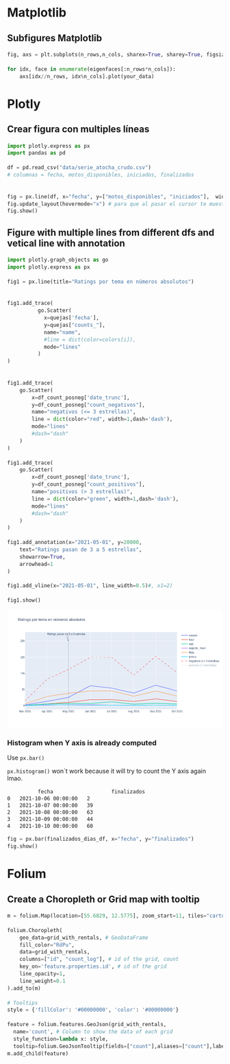 # Matplotlib

## Subfigures Matplotlib

```python
fig, axs = plt.subplots(n_rows,n_cols, sharex=True, sharey=True, figsize=(15,15))

for idx, face in enumerate(eigenfaces[:n_rows*n_cols]):
    axs[idx//n_rows, idx%n_cols].plot(your_data)

```

# Plotly

## Crear figura con multiples líneas

```python
import plotly.express as px
import pandas as pd

df = pd.read_csv("data/serie_atocha_crudo.csv")
# columnas = fecha, motos_disponibles, iniciados, finalizados


fig = px.line(df, x="fecha", y=["motos_disponibles", "iniciados"],  width=2200, height=1000, title="layout.hovermode='x'")
fig.update_layout(hovermode="x") # para que al pasar el cursor te muestre ambos valores
fig.show()

```

## Figure with multiple lines from different dfs and vetical line with annotation

```python
import plotly.graph_objects as go
import plotly.express as px

fig1 = px.line(title="Ratings por tema en números absolutos")


fig1.add_trace(
          go.Scatter(
            x=quejas['fecha'],
            y=quejas["counts_"],
            name="name",            
            #line = dict(color=colors[i]),
            mode="lines"
          )
)


fig1.add_trace(
    go.Scatter(
        x=df_count_posneg['date_trunc'],
        y=df_count_posneg["count_negativos"],
        name="negativos (<= 3 estrellas)",            
        line = dict(color="red", width=1,dash='dash'),
        mode="lines"
        #dash="dash"
    )
)

fig1.add_trace(
    go.Scatter(
        x=df_count_posneg['date_trunc'],
        y=df_count_posneg["count_positivos"],
        name="positivos (> 3 estrellas)",            
        line = dict(color="green", width=1,dash='dash'),
        mode="lines"
        #dash="dash"
    )
)

fig1.add_annotation(x="2021-05-01", y=20000,
    text="Ratings pasan de 3 a 5 estrellas",
    showarrow=True,
    arrowhead=1
)
    
fig1.add_vline(x="2021-05-01", line_width=0.5)#, x1=2)

fig1.show()
```
![Alt text](lines.png "example")


### Histogram when Y axis is already computed
Use ```px.bar()```

```px.histogram()``` won´t work because it will try to count the Y axis again lmao.

```
          fecha                   finalizados
0	2021-10-06 00:00:00	  2
1	2021-10-07 00:00:00	  39
2	2021-10-08 00:00:00	  63
3	2021-10-09 00:00:00	  44
4	2021-10-10 00:00:00	  60
```

```python
fig = px.bar(finalizados_dias_df, x="fecha", y="finalizados")
fig.show()
```

# Folium
## Create a Choropleth or Grid map with tooltip

```python
m = folium.Map(location=[55.6829, 12.5775], zoom_start=11, tiles="cartodbpositron")

folium.Choropleth(
    geo_data=grid_with_rentals, # GeoDataFrame
    fill_color="RdPu",
    data=grid_with_rentals,
    columns=["id", "count_log"], # id of the grid, count
    key_on='feature.properties.id', # id of the grid
    line_opacity=1,
    line_weight=0.1
).add_to(m)

# Tooltips
style = {'fillColor': '#00000000', 'color': '#00000000'}

feature = folium.features.GeoJson(grid_with_rentals,
  name='count', # Column to show the data of each grid
  style_function=lambda x: style,
  tooltip=folium.GeoJsonTooltip(fields=["count"],aliases=["count"],labels=True))
m.add_child(feature)
```

